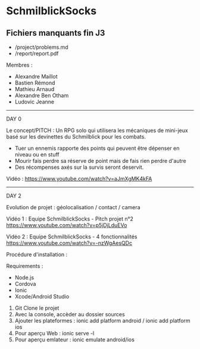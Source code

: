 # SchmilblickSocks

## Fichiers manquants fin J3

- /project/problems.md
- /report/report.pdf


Membres :

- Alexandre Maillot
- Bastien Rémond
- Mathieu Arnaud
- Alexandre Ben Otham
- Ludovic Jeanne

------------------------------

DAY 0

Le concept/PITCH : Un RPG solo qui utilisera les mécaniques de mini-jeux basé sur les devinettes du Schmilblick pour les combats.

 - Tuer un ennemis rapporte des points qui peuvent être dépenser en niveau ou en stuff
 - Mourir fais perdre sa réserve de point mais de fais rien perdre d'autre
 - Des récompenses axés sur la survis seront deservit.
 
 Vidéo : 
 https://www.youtube.com/watch?v=aJmXgMK4kFA

------------------------------

DAY 2

Evolution de projet : géolocalisation / contact / camera

Vidéo 1 : Equipe SchmilblickSocks - Pitch projet n°2
https://www.youtube.com/watch?v=p5jDjLduEVo

Vidéo 2 : Equipe SchmilblickSocks - 4 fonctionnalités
https://www.youtube.com/watch?v=-nzWgAesQDc

Procédure d'installation : 

Requirements : 
- Node.js
- Cordova
- Ionic
- Xcode/Android Studio

1) Git Clone le projet
2) Avec la console, accèder au dossier sources
3) Ajouter les plateformes : ionic add platform android / ionic add platform ios
4) Pour aperçu Web : ionic serve -l
5) Pour aperçu emlateur : ionic emulate android/ios

